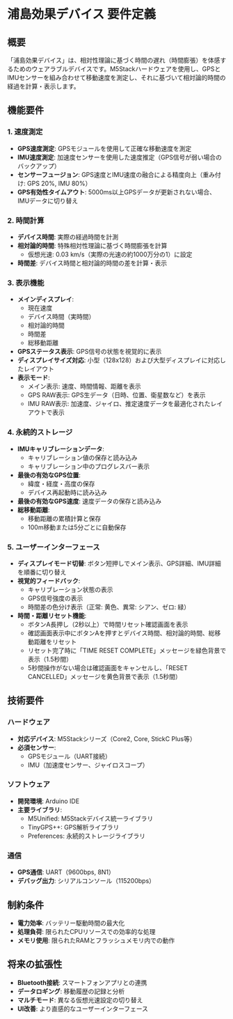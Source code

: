 # 浦島効果デバイス 要件定義

## 概要
「浦島効果デバイス」は、相対性理論に基づく時間の遅れ（時間膨張）を体感するためのウェアラブルデバイスです。M5Stackハードウェアを使用し、GPSとIMUセンサーを組み合わせて移動速度を測定し、それに基づいて相対論的時間の経過を計算・表示します。

## 機能要件

### 1. 速度測定
- **GPS速度測定**: GPSモジュールを使用して正確な移動速度を測定
- **IMU速度測定**: 加速度センサーを使用した速度推定（GPS信号が弱い場合のバックアップ）
- **センサーフュージョン**: GPS速度とIMU速度の融合による精度向上（重み付け: GPS 20%, IMU 80%）
- **GPS有効性タイムアウト**: 5000ms以上GPSデータが更新されない場合、IMUデータに切り替え

### 2. 時間計算
- **デバイス時間**: 実際の経過時間を計測
- **相対論的時間**: 特殊相対性理論に基づく時間膨張を計算
  - 仮想光速: 0.03 km/s（実際の光速の約1000万分の1）に設定
- **時間差**: デバイス時間と相対論的時間の差を計算・表示

### 3. 表示機能
- **メインディスプレイ**: 
  - 現在速度
  - デバイス時間（実時間）
  - 相対論的時間
  - 時間差
  - 総移動距離
- **GPSステータス表示**: GPS信号の状態を視覚的に表示
- **ディスプレイサイズ対応**: 小型（128x128）および大型ディスプレイに対応したレイアウト
- **表示モード**: 
  - メイン表示: 速度、時間情報、距離を表示
  - GPS RAW表示: GPS生データ（日時、位置、衛星数など）を表示
  - IMU RAW表示: 加速度、ジャイロ、推定速度データを最適化されたレイアウトで表示

### 4. 永続的ストレージ
- **IMUキャリブレーションデータ**: 
  - キャリブレーション値の保存と読み込み
  - キャリブレーション中のプログレスバー表示
- **最後の有効なGPS位置**: 
  - 緯度・経度・高度の保存
  - デバイス再起動時に読み込み
- **最後の有効なGPS速度**: 速度データの保存と読み込み
- **総移動距離**: 
  - 移動距離の累積計算と保存
  - 100m移動または5分ごとに自動保存

### 5. ユーザーインターフェース
- **ディスプレイモード切替**: ボタン短押しでメイン表示、GPS詳細、IMU詳細を順番に切り替え
- **視覚的フィードバック**: 
  - キャリブレーション状態の表示
  - GPS信号強度の表示
  - 時間差の色分け表示（正常: 黄色、異常: シアン、ゼロ: 緑）
- **時間・距離リセット機能**:
  - ボタンA長押し（2秒以上）で時間リセット確認画面を表示
  - 確認画面表示中にボタンAを押すとデバイス時間、相対論的時間、総移動距離をリセット
  - リセット完了時に「TIME RESET COMPLETE」メッセージを緑色背景で表示（1.5秒間）
  - 5秒間操作がない場合は確認画面をキャンセルし、「RESET CANCELLED」メッセージを黄色背景で表示（1.5秒間）

## 技術要件

### ハードウェア
- **対応デバイス**: M5Stackシリーズ（Core2, Core, StickC Plus等）
- **必須センサー**: 
  - GPSモジュール（UART接続）
  - IMU（加速度センサー、ジャイロスコープ）

### ソフトウェア
- **開発環境**: Arduino IDE
- **主要ライブラリ**: 
  - M5Unified: M5Stackデバイス統一ライブラリ
  - TinyGPS++: GPS解析ライブラリ
  - Preferences: 永続的ストレージライブラリ

### 通信
- **GPS通信**: UART（9600bps, 8N1）
- **デバッグ出力**: シリアルコンソール（115200bps）

## 制約条件
- **電力効率**: バッテリー駆動時間の最大化
- **処理負荷**: 限られたCPUリソースでの効率的な処理
- **メモリ使用**: 限られたRAMとフラッシュメモリ内での動作

## 将来の拡張性
- **Bluetooth接続**: スマートフォンアプリとの連携
- **データロギング**: 移動履歴の記録と分析
- **マルチモード**: 異なる仮想光速設定の切り替え
- **UI改善**: より直感的なユーザーインターフェース
